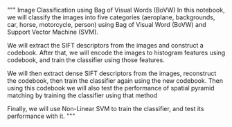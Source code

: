 """
Image Classification using Bag of Visual Words (BoVW)
In this notebook, we will classify the images into five categories (aeroplane, backgrounds, car, horse, motorcycle, person) using Bag of Visual Word (BoVW) and Support Vector Machine (SVM).

We will extract the SIFT descriptors from the images and construct a codebook. After that, we will encode the images to histogram features using codebook, and train the classifier using those features.

We will then extract dense SIFT descriptors from the images, reconstruct the codebook, then train the classifier again using the new codebook. Then using this codebook we will also test the performance of spatial pyramid matching by training the classifier using that method

Finally, we will use Non-Linear SVM to train the classifier, and test its performance with it.
"""
